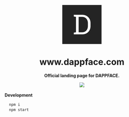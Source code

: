 <div align="center">
  <img src="./static/icon-128x128.png" alt="DAPPFACE Logo" />

  <h1>www.dappface.com</h1>

  <strong>
    <p>Official landing page for DAPPFACE.</p>
  </strong>

  <p>
    <a href="https://github.com/dappface/www.dappface.com/actions?workflow=Deploy">
      <img src="https://github.com/dappface/www.dappface.com/workflows/Deploy/badge.svg" />
    </a>
  </p>
</div>

**Development**

```bash
  npm i
  npm start
```
